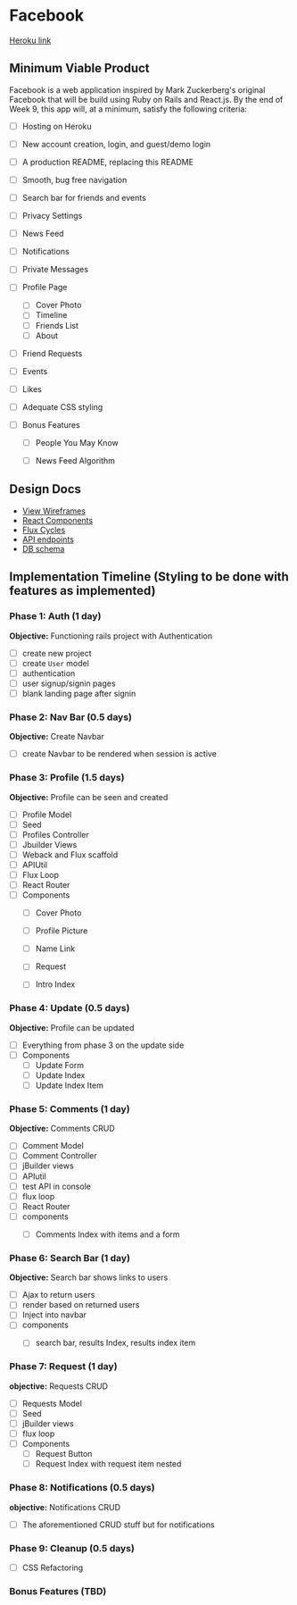 # Facebook

[Heroku link][heroku]

[heroku]: http://www.herokuapp.com

## Minimum Viable Product

Facebook is a web application inspired by Mark Zuckerberg's original Facebook that will be build using Ruby on Rails and React.js.  By the end of Week 9, this app will, at a minimum, satisfy the following criteria:

- [ ] Hosting on Heroku
- [ ] New account creation, login, and guest/demo login
- [ ] A production README, replacing this README 
- [ ] Smooth, bug free navigation
- [ ] Search bar for friends and events
- [ ] Privacy Settings
- [ ] News Feed
- [ ] Notifications
- [ ] Private Messages
-  [ ] Profile Page
  - [ ] Cover Photo
  - [ ] Timeline
  - [ ] Friends List
  - [ ] About
- [ ] Friend Requests
- [ ] Events
- [ ] Likes
- [ ] Adequate CSS styling

- [ ] Bonus Features
  - [ ] People You May Know
  - [ ] News Feed Algorithm 
 

## Design Docs
* [View Wireframes][views]
* [React Components][components]
* [Flux Cycles][flux-cycles]
* [API endpoints][api-endpoints]
* [DB schema][schema]

[views]: docs/views.md
[components]: docs/components.md
[flux-cycles]: docs/flux-cycles.md
[api-endpoints]: docs/api-endpoints.md
[schema]: docs/schema.md

## Implementation Timeline (Styling to be done with features as implemented)

### Phase 1: Auth (1 day)

**Objective:** Functioning rails project with Authentication

- [ ] create new project
- [ ] create `User` model
- [ ] authentication
- [ ] user signup/signin pages
- [ ] blank landing page after signin

### Phase 2: Nav Bar (0.5 days)

**Objective:** Create Navbar

- [ ] create Navbar to be rendered when session is active

### Phase 3: Profile (1.5 days)

**Objective:** Profile can be seen and created

- [ ] Profile Model
- [ ] Seed
- [ ] Profiles Controller
- [ ] Jbuilder Views
- [ ] Weback and Flux scaffold
- [ ] APIUtil
- [ ] Flux Loop
- [ ] React Router
- [ ] Components
  - [ ] Cover Photo
  - [ ] Profile Picture
  - [ ] Name Link
  - [ ] Request
  - [ ] Intro Index



### Phase 4: Update (0.5 days)

**Objective:** Profile can be updated

- [ ] Everything from phase 3 on the update side
- [ ] Components
  - [ ] Update Form
  - [ ] Update Index 
  - [ ] Update Index Item

### Phase 5: Comments (1 day)

**Objective:** Comments CRUD

- [ ] Comment Model
- [ ] Comment Controller
- [ ] jBuilder views
- [ ] APIutil
- [ ] test API in console
- [ ] flux loop
- [ ] React Router
- [ ] components
  - [ ] Comments Index with items and a form


### Phase 6: Search Bar (1 day)

**Objective:** Search bar shows links to users

- [ ] Ajax to return users
- [ ] render based on returned users
- [ ] Inject into navbar
- [ ] components
  - [ ] search bar, results Index, results index item
 


### Phase 7: Request (1 day)

**objective:** Requests CRUD

- [ ] Requests Model
- [ ] Seed
- [ ] jBuilder views
- [ ] flux loop
- [ ] Components
  - [ ] Request Button
  - [ ] Request Index with request item nested

### Phase 8: Notifications (0.5 days)

**objective:** Notifications CRUD

- [ ] The aforementioned CRUD stuff but for notifications


### Phase 9: Cleanup (0.5 days)

- [ ] CSS Refactoring

### Bonus Features (TBD)

